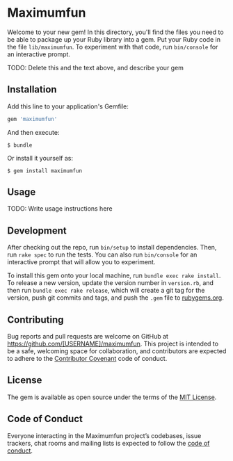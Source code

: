 # Maximumfun

Welcome to your new gem! In this directory, you'll find the files you need to be able to package up your Ruby library into a gem. Put your Ruby code in the file `lib/maximumfun`. To experiment with that code, run `bin/console` for an interactive prompt.

TODO: Delete this and the text above, and describe your gem

## Installation

Add this line to your application's Gemfile:

```ruby
gem 'maximumfun'
```

And then execute:

    $ bundle

Or install it yourself as:

    $ gem install maximumfun

## Usage

TODO: Write usage instructions here

## Development

After checking out the repo, run `bin/setup` to install dependencies. Then, run `rake spec` to run the tests. You can also run `bin/console` for an interactive prompt that will allow you to experiment.

To install this gem onto your local machine, run `bundle exec rake install`. To release a new version, update the version number in `version.rb`, and then run `bundle exec rake release`, which will create a git tag for the version, push git commits and tags, and push the `.gem` file to [rubygems.org](https://rubygems.org).

## Contributing

Bug reports and pull requests are welcome on GitHub at https://github.com/[USERNAME]/maximumfun. This project is intended to be a safe, welcoming space for collaboration, and contributors are expected to adhere to the [Contributor Covenant](http://contributor-covenant.org) code of conduct.

## License

The gem is available as open source under the terms of the [MIT License](https://opensource.org/licenses/MIT).

## Code of Conduct

Everyone interacting in the Maximumfun project’s codebases, issue trackers, chat rooms and mailing lists is expected to follow the [code of conduct](https://github.com/[USERNAME]/maximumfun/blob/master/CODE_OF_CONDUCT.md).

